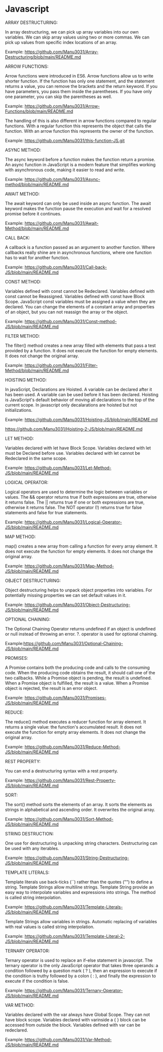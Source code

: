 # Javascript
ARRAY DESTRUCTURING:

In array destructuring, we can pick up array variables into our own variables. We can skip array values using two or more commas. We can pick up values from specific index locations of an array.

Example: https://github.com/Manu3031/Array-Destructuring/blob/main/README.md

ARROW FUNCTIONS:

Arrow functions were introduced in ES6. Arrow functions allow us to write shorter function. If the function has only one statement, and the statement returns a value, you can remove the brackets and the return keyword. If you have parameters, you pass them inside the parentheses. If you have only one parameter, you can skip the parentheses as well.

Example: https://github.com/Manu3031/Arrow-Functions/blob/main/README.md

The handling of this is also different in arrow functions compared to regular functions. With a regular function this represents the object that calls the function. With an arrow function this represents the owner of the function.

Example: https://github.com/Manu3031/this-function-JS.git

ASYNC METHOD:

The async keyword before a function makes the function return a promise. An async function in JavaScript is a modern feature that simplifies working with asynchronous code, making it easier to read and write.

Example: https://github.com/Manu3031/Async-method/blob/main/README.md

AWAIT METHOD:

The await keyword can only be used inside an async function. The await keyword makes the function pause the execution and wait for a resolved promise before it continues. 

Example: https://github.com/Manu3031/Await-Method/blob/main/README.md

CALL BACK:

A callback is a function passed as an argument to another function. Where callbacks really shine are in asynchronous functions, where one function has to wait for another function.

Example: https://github.com/Manu3031/Call-back-JS/blob/main/README.md

CONST METHOD:

Variables defined with const cannot be Redeclared. Variables defined with const cannot be Reassigned. Variables defined with const have Block Scope. JavaScript const variables must be assigned a value when they are declared. You can change the elements of a constant array and properties of an object, but you can not reassign the array or the object.

Example: https://github.com/Manu3031/Const-method-JS/blob/main/README.md

FILTER METHOD:

The filter() method creates a new array filled with elements that pass a test provided by a function. It does not execute the function for empty elements. It does not change the original array.

Example: https://github.com/Manu3031/Filter-Method/blob/main/README.md

HOISTING METHOD:

In javaScript, Declarations are Hoisted. A variable can be declared after it has been used. A variable can be used before it has been declared. Hoisting is JavaScript's default behavior of moving all declarations to the top of the current scope. In javascript only decalarations are hoisted but not initializations.

Example: https://github.com/Manu3031/Hoisting-JS/blob/main/README.md

https://github.com/Manu3031/Hoisting-2-JS/blob/main/README.md

LET METHOD:

Variables declared with let have Block Scope. Variables declared with let must be Declared before use. Variables declared with let cannot be Redeclared in the same scope.

Example: https://github.com/Manu3031/Let-Method-JS/blob/main/README.md

LOGICAL OPERATOR:

Logical operators are used to determine the logic between variables or values. The && operator returns true if both expressions are true, otherwise it returns false. The || returns true if one or both expressions are true, otherwise it returns false. The NOT operator (!) returns true for false statements and false for true statements.

Example: https://github.com/Manu3031/Logical-Operator-JS/blob/main/README.md

MAP METHOD:

map() creates a new array from calling a function for every array element. It does not execute the function for empty elements. It does not change the original array.

Example: https://github.com/Manu3031/Map-Method-JS/blob/main/README.md

OBJECT DESTRUCTURING:

Object destructuring helps to unpack object properties into variables. For potentially missing properties we can set default values in it.

Example: https://github.com/Manu3031/Object-Destructuring-JS/blob/main/README.md

OPTIONAL CHAINING:

The Optional Chaining Operator returns undefined if an object is undefined or null instead of throwing an error. ?. operator is used for optional chaining.

Example:https://github.com/Manu3031/Optional-Chaining-JS/blob/main/README.md 

PROMISES:

A Promise contains both the producing code and calls to the consuming code. When the producing code obtains the result, it should call one of the two callbacks. While a Promise object is pending, the result is undefined. When a Promise object is fulfilled, the result is a value. When a Promise object is rejected, the result is an error object.

Example: https://github.com/Manu3031/Promises-JS/blob/main/README.md

REDUCE:

The reduce() method executes a reducer function for array element. It returns a single value: the function's accumulated result. It does not execute the function for empty array elements. It does not change the original array.

Example: https://github.com/Manu3031/Reduce-Method-JS/blob/main/README.md

REST PROPERTY:

You can end a destructuring syntax with a rest property.

Example: https://github.com/Manu3031/Rest-Property-JS/blob/main/README.md

SORT:

The sort() method sorts the elements of an array. It sorts the elements as strings in alphabetical and ascending order. It overwrites the original array.

Example: https://github.com/Manu3031/Sort-Method-JS/blob/main/README.md

STRING DESTRUCTION:

One use for destructuring is unpacking string characters. Destructuring can be used with any iterables.

Example: https://github.com/Manu3031/String-Destructuring-JS/blob/main/README.md

TEMPLATE LITERALS:

Template literals use back-ticks (``) rather than the quotes ("") to define a string. Template Strings allow multiline strings. Template String provide an easy way to interpolate variables and expressions into strings. The method is called string interpolation.

Example: https://github.com/Manu3031/Template-Literals-JS/blob/main/README.md

Template Strings allow variables in strings. Automatic replacing of variables with real values is called string interpolation.

Example: https://github.com/Manu3031/Template-Literal-2-JS/blob/main/README.md

TERNARY OPERATOR:

Ternary operator is used to replace an if-else statement in javascript. The ternary operator is the only JavaScript operator that takes three operands: a condition followed by a question mark ( ? ), then an expression to execute if the condition is truthy followed by a colon ( : ), and finally the expression to execute if the condition is false.

Example: https://github.com/Manu3031/Ternary-Operator-JS/blob/main/README.md

VAR METHOD:

Variables declared with the var always have Global Scope. They can not have block scope. Variables declared with varinside a { } block can be accessed from outside the block. Variables defined with var can be redeclared.

Example: https://github.com/Manu3031/Var-Method-JS/blob/main/README.md
